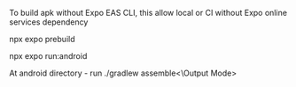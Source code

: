 To build apk without Expo EAS CLI, this allow local or CI without Expo online services dependency



npx expo prebuild

npx expo run:android 

At android directory - run ./gradlew assemble<\Output Mode\>

